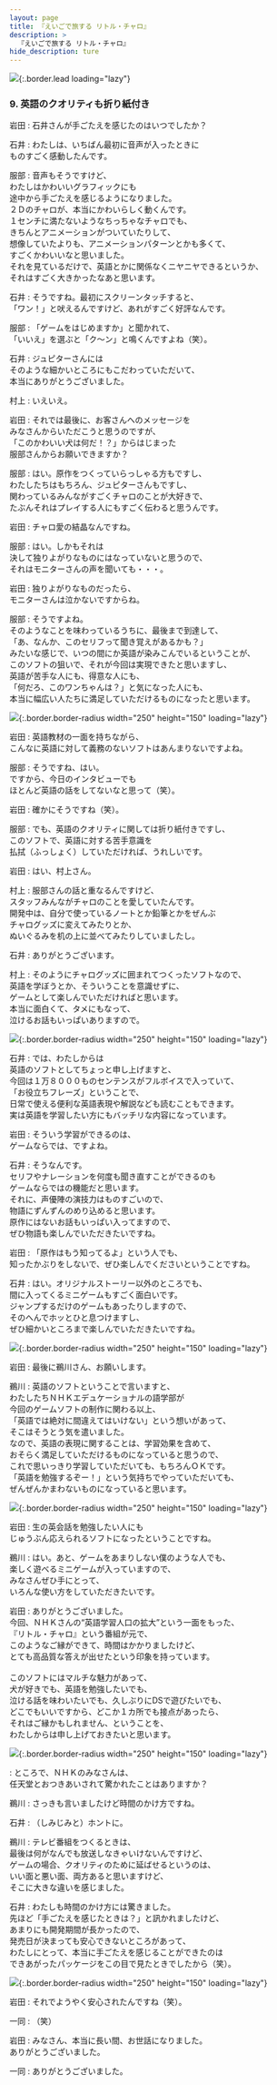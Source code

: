 ```yaml
---
layout: page
title: 『えいごで旅する リトル・チャロ』
description: >
  『えいごで旅する リトル・チャロ』
hide_description: ture
---
```


![](/interviews/jp/nds/b3lj/vol1/img/mainvisual9.jpg){:.border.lead loading="lazy"}

### 9. 英語のクオリティも折り紙付き

岩田
: 石井さんが手ごたえを感じたのはいつでしたか？

石井
: わたしは、いちばん最初に音声が入ったときに<br>ものすごく感動したんです。

服部
: 音声もそうですけど、<br>わたしはかわいいグラフィックにも<br>途中から手ごたえを感じるようになりました。<br>２Ｄのチャロが、本当にかわいらしく動くんです。<br>１センチに満たないようなちっちゃなチャロでも、<br>きちんとアニメーションがついていたりして、<br>想像していたよりも、アニメーションパターンとかも多くて、<br>すごくかわいいなと思いました。<br>それを見ているだけで、英語とかに関係なくニヤニヤできるというか、<br>それはすごく大きかったなあと思います。

石井
: そうですね。最初にスクリーンタッチすると、<br>「ワン！」と吠えるんですけど、あれがすごく好評なんです。

服部
: 「ゲームをはじめますか」と聞かれて、<br>「いいえ」を選ぶと「ク〜ン」と鳴くんですよね（笑）。

石井
: ジュピターさんには<br>そのような細かいところにもこだわっていただいて、<br>本当にありがとうございました。

村上
: いえいえ。

岩田
: それでは最後に、お客さんへのメッセージを<br>みなさんからいただこうと思うのですが、<br>「このかわいい犬は何だ！？」からはじまった<br>服部さんからお願いできますか？

服部
: はい。原作をつくっていらっしゃる方もですし、<br>わたしたちはもちろん、ジュピターさんもですし、<br>関わっているみんながすごくチャロのことが大好きで、<br>たぶんそれはプレイする人にもすごく伝わると思うんです。

岩田
: チャロ愛の結晶なんですね。

服部
: はい。しかもそれは<br>決して独りよがりなものにはなっていないと思うので、<br>それはモニターさんの声を聞いても・・・。

岩田
: 独りよがりなものだったら、<br>モニターさんは泣かないですからね。

服部
: そうですよね。<br>そのようなことを味わっているうちに、最後まで到達して、<br>「あ、なんか、このセリフって聞き覚えがあるかも？」<br>みたいな感じで、いつの間にか英語が染みこんでいるということが、<br>このソフトの狙いで、それが今回は実現できたと思いますし、<br>英語が苦手な人にも、得意な人にも、<br>「何だろ、このワンちゃんは？」と気になった人にも、<br>本当に幅広い人たちに満足していただけるものになったと思います。

![](/interviews/jp/nds/b3lj/vol1/img/photo34.jpg){:.border.border-radius width="250" height="150" loading="lazy"}

岩田
: 英語教材の一面を持ちながら、<br>こんなに英語に対して義務のないソフトはあんまりないですよね。

服部
: そうですね、はい。<br>ですから、今日のインタビューでも<br>ほとんど英語の話をしてないなと思って（笑）。

岩田
: 確かにそうですね（笑）。

服部
: でも、英語のクオリティに関しては折り紙付きですし、<br>このソフトで、英語に対する苦手意識を<br>払拭（ふっしょく）していただければ、うれしいです。

岩田
: はい、村上さん。

村上
: 服部さんの話と重なるんですけど、<br>スタッフみんながチャロのことを愛していたんです。<br>開発中は、自分で使っているノートとか鉛筆とかをぜんぶ<br>チャログッズに変えてみたりとか、<br>ぬいぐるみを机の上に並べてみたりしていましたし。

石井
: ありがとうございます。

村上
: そのようにチャログッズに囲まれてつくったソフトなので、<br>英語を学ぼうとか、そういうことを意識せずに、<br>ゲームとして楽しんでいただければと思います。<br>本当に面白くて、タメにもなって、<br>泣けるお話もいっぱいありますので。

![](/interviews/jp/nds/b3lj/vol1/img/photo35.jpg){:.border.border-radius width="250" height="150" loading="lazy"}

石井
: では、わたしからは<br>英語のソフトとしてちょっと申し上げますと、<br>今回は１万８０００ものセンテンスがフルボイスで入っていて、<br>「お役立ちフレーズ」ということで、<br>日常で使える便利な英語表現や解説なども読むこともできます。<br>実は英語を学習したい方にもバッチリな内容になっています。

岩田
: そういう学習ができるのは、<br>ゲームならでは、ですよね。

石井
: そうなんです。<br>セリフやナレーションを何度も聞き直すことができるのも<br>ゲームならではの機能だと思います。<br>それに、声優陣の演技力はものすごいので、<br>物語にずんずんのめり込めると思います。<br>原作にはないお話もいっぱい入ってますので、<br>ぜひ物語も楽しんでいただきたいですね。

岩田
: 「原作はもう知ってるよ」という人でも、<br>知ったかぶりをしないで、ぜひ楽しんでくださいということですね。

石井
: はい。オリジナルストーリー以外のところでも、<br>間に入ってくるミニゲームもすごく面白いです。<br>ジャンプするだけのゲームもあったりしますので、<br>そのへんでホッとひと息つけますし、<br>ぜひ細かいところまで楽しんでいただきたいですね。

![](/interviews/jp/nds/b3lj/vol1/img/photo36.jpg){:.border.border-radius width="250" height="150" loading="lazy"}

岩田
: 最後に鵜川さん、お願いします。

鵜川
: 英語のソフトということで言いますと、<br>わたしたちＮＨＫエデュケーショナルの語学部が<br>今回のゲームソフトの制作に関わる以上、<br>「英語では絶対に間違えてはいけない」という想いがあって、<br>そこはそうとう気を遣いました。<br>なので、英語の表現に関することは、学習効果を含めて、<br>おそらく満足していただけるものになっていると思うので、<br>これで思いっきり学習していただいても、もちろんＯＫです。<br>「英語を勉強するぞー！」という気持ちでやっていただいても、<br>ぜんぜんかまわないものになっていると思います。

![](/interviews/jp/nds/b3lj/vol1/img/photo37.jpg){:.border.border-radius width="250" height="150" loading="lazy"}

岩田
: 生の英会話を勉強したい人にも<br>じゅうぶん応えられるソフトになったということですね。

鵜川
: はい。あと、ゲームをあまりしない僕のような人でも、<br>楽しく遊べるミニゲームが入っていますので、<br>みなさんぜひ手にとって、<br>いろんな使い方をしていただきたいです。

岩田
: ありがとうございました。<br>今回、ＮＨＫさんの“英語学習人口の拡大”という一面をもった、<br>『リトル・チャロ』という番組が元で、<br>このようなご縁ができて、時間はかかりましたけど、<br>とても高品質な答えが出せたという印象を持っています。<br><br>このソフトにはマルチな魅力があって、<br>犬が好きでも、英語を勉強したいでも、<br>泣ける話を味わいたいでも、久しぶりにDSで遊びたいでも、<br>どこでもいいですから、どこか１カ所でも接点があったら、<br>それはご縁かもしれません、ということを、<br>わたしからは申し上げておきたいと思います。

![](/interviews/jp/nds/b3lj/vol1/img/photo38.jpg){:.border.border-radius width="250" height="150" loading="lazy"}

: ところで、ＮＨＫのみなさんは、<br>任天堂とおつきあいされて驚かれたことはありますか？

鵜川
: さっきも言いましたけど時間のかけ方ですね。

石井
: （しみじみと）ホントに。

鵜川
: テレビ番組をつくるときは、<br>最後は何がなんでも放送しなきゃいけないんですけど、<br>ゲームの場合、クオリティのために延ばせるというのは、<br>いい面と悪い面、両方あると思いますけど、<br>そこに大きな違いを感じました。

石井
: わたしも時間のかけ方には驚きました。<br>先ほど「手ごたえを感じたときは？」と訊かれましたけど、<br>あまりにも開発期間が長かったので、<br>発売日が決まっても安心できないところがあって、<br>わたしにとって、本当に手ごたえを感じることができたのは<br>できあがったパッケージをこの目で見たときでしたから（笑）。

![](/interviews/jp/nds/b3lj/vol1/img/photo39.jpg){:.border.border-radius width="250" height="150" loading="lazy"}

岩田
: それでようやく安心されたんですね（笑）。

一同
: （笑）

岩田
: みなさん、本当に長い間、お世話になりました。<br>ありがとうございました。

一同
: ありがとうございました。

